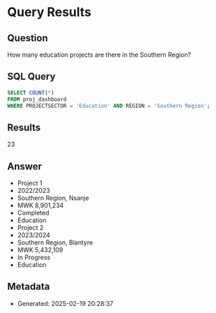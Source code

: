 # Query Results

## Question
How many education projects are there in the Southern Region?

## SQL Query
```sql
SELECT COUNT(*) 
FROM proj_dashboard 
WHERE PROJECTSECTOR = 'Education' AND REGION = 'Southern Region';
```

## Results
23

## Answer
- Project 1
- 2022/2023
- Southern Region, Nsanje
- MWK 8,901,234
- Completed
- Education
- Project 2
- 2023/2024
- Southern Region, Blantyre
- MWK 5,432,109
- In Progress
- Education

## Metadata
- Generated: 2025-02-19 20:28:37
